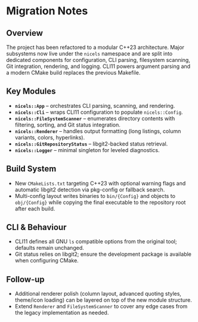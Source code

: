 # Migration Notes

## Overview

The project has been refactored to a modular C++23 architecture. Major subsystems now live under the `nicels` namespace and are split into dedicated components for configuration, CLI parsing, filesystem scanning, Git integration, rendering, and logging. CLI11 powers argument parsing and a modern CMake build replaces the previous Makefile.

## Key Modules

- **`nicels::App`** – orchestrates CLI parsing, scanning, and rendering.
- **`nicels::Cli`** – wraps CLI11 configuration to populate `nicels::Config`.
- **`nicels::FileSystemScanner`** – enumerates directory contents with filtering, sorting, and Git status integration.
- **`nicels::Renderer`** – handles output formatting (long listings, column variants, colors, hyperlinks).
- **`nicels::GitRepositoryStatus`** – libgit2-backed status retrieval.
- **`nicels::Logger`** – minimal singleton for leveled diagnostics.

## Build System

- New `CMakeLists.txt` targeting C++23 with optional warning flags and automatic libgit2 detection via pkg-config or fallback search.
- Multi-config layout writes binaries to `bin/{Config}` and objects to `obj/{Config}` while copying the final executable to the repository root after each build.

## CLI & Behaviour

- CLI11 defines all GNU `ls` compatible options from the original tool; defaults remain unchanged.
- Git status relies on libgit2; ensure the development package is available when configuring CMake.

## Follow-up

- Additional renderer polish (column layout, advanced quoting styles, theme/icon loading) can be layered on top of the new module structure.
- Extend `Renderer` and `FileSystemScanner` to cover any edge cases from the legacy implementation as needed.

